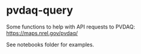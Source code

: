 # pvdaq-query
Some functions to help with API requests to PVDAQ: https://maps.nrel.gov/pvdaq/

See notebooks folder for examples.
